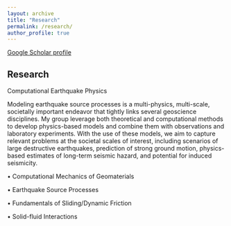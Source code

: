 ```yaml
---
layout: archive
title: "Research"
permalink: /research/
author_profile: true
---
```

<a href="https://scholar.google.com/citations?user=nvfIto8AAAAJ&hl=en" target="_blank">Google Scholar profile</a>

## Research 

Computational Earthquake Physics

Modeling earthquake source processes is a multi-physics, multi-scale, societally important endeavor that tightly links several geoscience disciplines. My group leverage both theoretical and computational methods to develop physics-based models and combine them with observations and laboratory experiments. With the use of these models, we aim to capture relevant problems at the societal scales of interest, including scenarios of large destructive earthquakes, prediction of strong ground motion, physics-based estimates of long-term seismic hazard, and potential for induced seismicity.

• Computational Mechanics of Geomaterials

• Earthquake Source Processes

• Fundamentals of Sliding/Dynamic Friction

• Solid-fluid Interactions